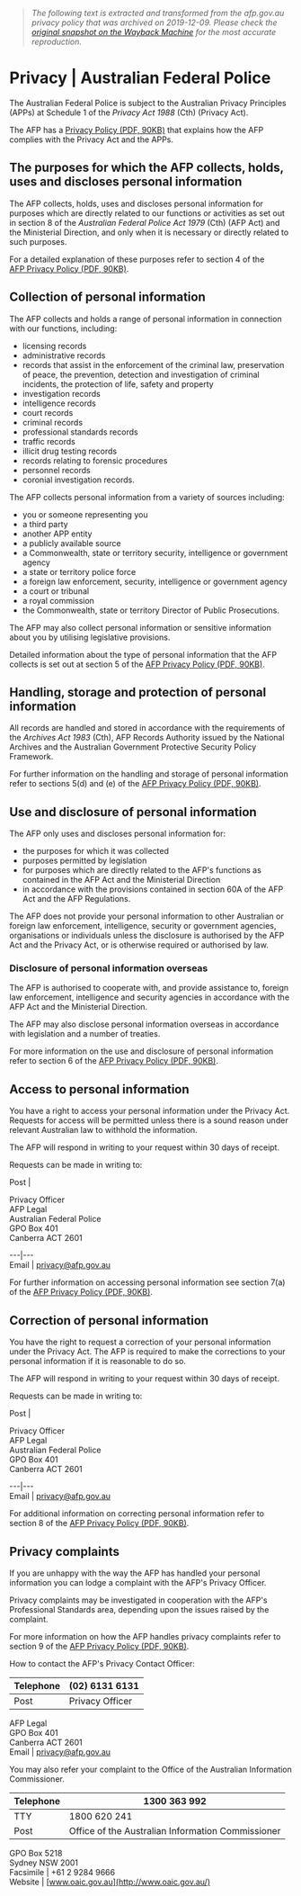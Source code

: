 > *The following text is extracted and transformed from the afp.gov.au privacy policy that was archived on 2019-12-09. Please check the [original snapshot on the Wayback Machine](https://web.archive.org/web/20191209033031id_/https%3A//www.afp.gov.au/about-us/privacy) for the most accurate reproduction.*

# Privacy | Australian Federal Police

The Australian Federal Police is subject to the Australian Privacy Principles (APPs) at Schedule 1 of the _Privacy Act 1988_ (Cth) (Privacy Act).

The AFP has a [Privacy Policy (PDF, 90KB)](https://web.archive.org/sites/default/files/PDF/afp-privacy-policy-001.pdf) that explains how the AFP complies with the Privacy Act and the APPs.

## The purposes for which the AFP collects, holds, uses and discloses personal information

The AFP collects, holds, uses and discloses personal information for purposes which are directly related to our functions or activities as set out in section 8 of the _Australian Federal Police Act 1979_ (Cth) (AFP Act) and the Ministerial Direction, and only when it is necessary or directly related to such purposes.

For a detailed explanation of these purposes refer to section 4 of the [AFP Privacy Policy (PDF, 90KB)](https://web.archive.org/sites/default/files/PDF/afp-privacy-policy-001.pdf).

## Collection of personal information

The AFP collects and holds a range of personal information in connection with our functions, including:

  * licensing records
  * administrative records
  * records that assist in the enforcement of the criminal law, preservation of peace, the prevention, detection and investigation of criminal incidents, the protection of life, safety and property
  * investigation records
  * intelligence records
  * court records
  * criminal records
  * professional standards records
  * traffic records
  * illicit drug testing records
  * records relating to forensic procedures
  * personnel records
  * coronial investigation records.



The AFP collects personal information from a variety of sources including:

  * you or someone representing you
  * a third party
  * another APP entity
  * a publicly available source
  * a Commonwealth, state or territory security, intelligence or government agency
  * a state or territory police force
  * a foreign law enforcement, security, intelligence or government agency
  * a court or tribunal
  * a royal commission
  * the Commonwealth, state or territory Director of Public Prosecutions.



The AFP may also collect personal information or sensitive information about you by utilising legislative provisions.

Detailed information about the type of personal information that the AFP collects is set out at section 5 of the [AFP Privacy Policy (PDF, 90KB)](https://web.archive.org/sites/default/files/PDF/afp-privacy-policy-001.pdf).

## Handling, storage and protection of personal information

All records are handled and stored in accordance with the requirements of the _Archives Act 1983_ (Cth), AFP Records Authority issued by the National Archives and the Australian Government Protective Security Policy Framework.

For further information on the handling and storage of personal information refer to sections 5(d) and (e) of the [AFP Privacy Policy (PDF, 90KB)](https://web.archive.org/sites/default/files/PDF/afp-privacy-policy-001.pdf).

## Use and disclosure of personal information

The AFP only uses and discloses personal information for:

  * the purposes for which it was collected
  * purposes permitted by legislation
  * for purposes which are directly related to the AFP's functions as contained in the AFP Act and the Ministerial Direction
  * in accordance with the provisions contained in section 60A of the AFP Act and the AFP Regulations.



The AFP does not provide your personal information to other Australian or foreign law enforcement, intelligence, security or government agencies, organisations or individuals unless the disclosure is authorised by the AFP Act and the Privacy Act, or is otherwise required or authorised by law.

### Disclosure of personal information overseas

The AFP is authorised to cooperate with, and provide assistance to, foreign law enforcement, intelligence and security agencies in accordance with the AFP Act and the Ministerial Direction.

The AFP may also disclose personal information overseas in accordance with legislation and a number of treaties.

For more information on the use and disclosure of personal information refer to section 6 of the [AFP Privacy Policy (PDF, 90KB)](https://web.archive.org/sites/default/files/PDF/afp-privacy-policy-001.pdf).

## Access to personal information

You have a right to access your personal information under the Privacy Act. Requests for access will be permitted unless there is a sound reason under relevant Australian law to withhold the information.

The AFP will respond in writing to your request within 30 days of receipt.

Requests can be made in writing to:

Post | 

Privacy Officer  
AFP Legal  
Australian Federal Police  
GPO Box 401  
Canberra ACT 2601  
  
---|---  
Email | [privacy@afp.gov.au](mailto:privacy@afp.gov.au)  
  
For further information on accessing personal information see section 7(a) of the [AFP Privacy Policy (PDF, 90KB)](https://web.archive.org/sites/default/files/PDF/afp-privacy-policy-001.pdf).

## Correction of personal information

You have the right to request a correction of your personal information under the Privacy Act. The AFP is required to make the corrections to your personal information if it is reasonable to do so.

The AFP will respond in writing to your request within 30 days of receipt.

Requests can be made in writing to:

Post | 

Privacy Officer  
AFP Legal  
Australian Federal Police  
GPO Box 401  
Canberra ACT 2601  
  
---|---  
Email | [privacy@afp.gov.au](mailto:privacy@afp.gov.au)  
  
For additional information on correcting personal information refer to section 8 of the [AFP Privacy Policy (PDF, 90KB)](https://web.archive.org/sites/default/files/PDF/afp-privacy-policy-001.pdf).

## Privacy complaints

If you are unhappy with the way the AFP has handled your personal information you can lodge a complaint with the AFP's Privacy Officer.

Privacy complaints may be investigated in cooperation with the AFP's Professional Standards area, depending upon the issues raised by the complaint.

For more information on how the AFP handles privacy complaints refer to section 9 of the [AFP Privacy Policy (PDF, 90KB)](https://web.archive.org/sites/default/files/PDF/afp-privacy-policy-001.pdf).

How to contact the AFP's Privacy Contact Officer:

Telephone | (02) 6131 6131  
---|---  
Post | Privacy Officer  
AFP Legal  
GPO Box 401  
Canberra ACT 2601  
Email | [privacy@afp.gov.au](mailto:privacy@afp.gov.au)  
  
You may also refer your complaint to the Office of the Australian Information Commissioner.

Telephone | 1300 363 992  
---|---  
TTY | 1800 620 241  
Post | Office of the Australian Information Commissioner  
GPO Box 5218  
Sydney NSW 2001  
Facsimile | +61 2 9284 9666  
Website | [www.oaic.gov.au](http://www.oaic.gov.au/)
